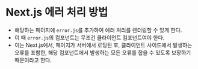 # Next.js 에러 처리 방법
- 해당하는 페이지에 `error.js`를 추가하여 에러 처리를 렌더링할 수 있게 한다.
- 이 때 `error.js`의 컴포넌트는 무조건 클라이언트 컴포넌트여야 한다.
- 이는 Next.js에서, 페이지가 서버에서 로딩된 후, 클라이언트 사이드에서 발생하는 오류를 포함한, 해당 컴포넌트에서 발생하는 모든 오류를 잡을 수 있도록 보장하기 때문이라고 한다.
